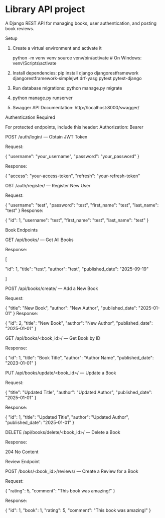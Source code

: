 # Library API project

A Django REST API for managing books, user authentication, and posting book reviews.



  Setup

1. Create a virtual environment and activate it
   
   python -m venv venv
   source venv/bin/activate  # On Windows: venv\Scripts\activate
   
2. Install dependencies:
    pip install django djangorestframework djangorestframework-simplejwt drf-yasg pytest pytest-django

3. Run database migrations:
   python manage.py migrate

4. python manage.py runserver
5. Swagger API Documentation:
   http://localhost:8000/swagger/

   
Authentication Required

For protected endpoints, include this header:
Authorization: Bearer <your-access-token>

POST /auth/login/ — Obtain JWT Token

Request:

{
  "username": "your_username",
  "password": "your_password"
}


Response:

{
  "access": "your-access-token",
  "refresh": "your-refresh-token"

  OST /auth/register/ — Register New User

Request:

{
  "username": "test",
  "password": "test",
  "first_name": "test",
  "last_name": "test"
}
Response:

{
  "id": 1,
  "username": "test",
  "first_name": "test",
  "last_name": "test"
}

Book Endpoints

GET /api/books/ — Get All Books

Response:

[

  "id": 1,
  "title": "test",
  "author": "test",
  "published_date": "2025-09-19"

]

POST /api/books/create/ — Add a New Book

Request:

{
  "title": "New Book",
  "author": "New Author",
  "published_date": "2025-01-01"
}
Response:

{
  "id": 2,
  "title": "New Book",
  "author": "New Author",
  "published_date": "2025-01-01"
}

GET /api/books/<book_id>/ — Get Book by ID

Response:

{
  "id": 1,
  "title": "Book Title",
  "author": "Author Name",
  "published_date": "2023-01-01"
}

PUT /api/books/update/<book_id>/ — Update a Book

Request:

{
  "title": "Updated Title",
  "author": "Updated Author",
  "published_date": "2025-01-01"
}


Response:

{
  "id": 1,
  "title": "Updated Title",
  "author": "Updated Author",
  "published_date": "2025-01-01"
}

DELETE /api/books/delete/<book_id>/ — Delete a Book

Response:

204 No Content


Review Endpoint

POST /books/<book_id>/reviews/ — Create a Review for a Book

Request:

{
  "rating": 5,
  "comment": "This book was amazing!"
}


Response:

{
  "id": 1,
  "book": 1,
  "rating": 5,
  "comment": "This book was amazing!"
}


